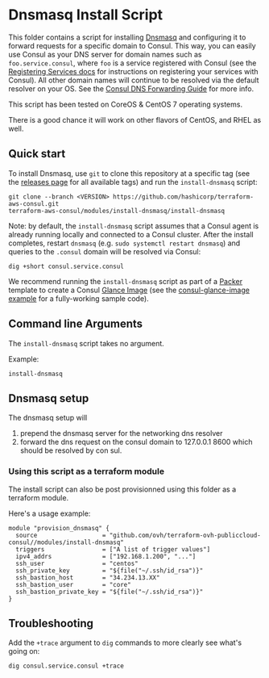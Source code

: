 # Dnsmasq Install Script

This folder contains a script for installing [Dnsmasq](http://www.thekelleys.org.uk/dnsmasq/doc.html) and configuring it to forward requests for a specific domain to Consul. This way, you can easily use Consul as your DNS server for domain names such as `foo.service.consul`, where `foo` is a service registered with Consul (see the [Registering Services docs](https://www.consul.io/intro/getting-started/services.html) for instructions on registering your services with Consul). All other domain names will continue to be resolved via the default resolver on your OS. See the [Consul DNS Forwarding Guide](https://www.consul.io/docs/guides/forwarding.html) for more info. 

This script has been tested on CoreOS & CentOS 7 operating systems.

There is a good chance it will work on other flavors of CentOS, and RHEL as well.

## Quick start

To install Dnsmasq, use `git` to clone this repository at a specific tag (see the [releases page](../../../../releases) for all available tags) and run the `install-dnsmasq` script:

```
git clone --branch <VERSION> https://github.com/hashicorp/terraform-aws-consul.git
terraform-aws-consul/modules/install-dnsmasq/install-dnsmasq
```

Note: by default, the `install-dnsmasq` script assumes that a Consul agent is already running locally and connected to a Consul cluster. After the install completes, restart `dnsmasq` (e.g. `sudo systemctl restart dnsmasq`) and queries to the `.consul` domain will be resolved via Consul:

```
dig +short consul.service.consul
```
We recommend running the `install-dnsmasq` script as part of a [Packer](https://www.packer.io/) template to create a Consul [Glance Image](https://docs.openstack.org/glance/latest/) (see the 
[consul-glance-image example](../../examples/consul-glance-image) for a fully-working sample code).

## Command line Arguments

The `install-dnsmasq` script takes no argument.

Example:

```
install-dnsmasq
```

## Dnsmasq setup

The dnsmasq setup will

1. prepend the dnsmasq server for the networking dns resolver
2. forward the dns request on the consul domain to 127.0.0.1 8600 which should be resolved by con
sul.



### Using this script as a terraform module

The install script can also be post provisionned using this folder as a terraform module.

Here's a usage example:


```hcl
module "provision_dnsmasq" {
  source                  = "github.com/ovh/terraform-ovh-publiccloud-consul//modules/install-dnsmasq"
  triggers                = ["A list of trigger values"]
  ipv4_addrs              = ["192.168.1.200", "..."]
  ssh_user                = "centos"
  ssh_private_key         = "${file("~/.ssh/id_rsa")}"
  ssh_bastion_host        = "34.234.13.XX"
  ssh_bastion_user        = "core"
  ssh_bastion_private_key = "${file("~/.ssh/id_rsa")}"
}
```

## Troubleshooting

Add the `+trace` argument to `dig` commands to more clearly see what's going on:

```
dig consul.service.consul +trace
```
